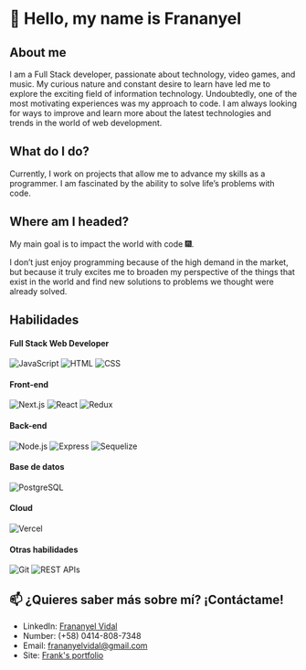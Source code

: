 # 👋 Hello, my name is Frananyel 

## About me
I am a Full Stack developer, passionate about technology, video games, and music. My curious nature and constant desire to learn have led me to explore the exciting field of information technology. Undoubtedly, one of the most motivating experiences was my approach to code. I am always looking for ways to improve and learn more about the latest technologies and trends in the world of web development.

## What do I do?
Currently, I work on projects that allow me to advance my skills as a programmer. I am fascinated by the ability to solve life’s problems with code.

## Where am I headed?
My main goal is to impact the world with code 🎆.

I don’t just enjoy programming because of the high demand in the market, but because it truly excites me to broaden my perspective of the things that exist in the world and find new solutions to problems we thought were already solved.

## Habilidades

#### Full Stack Web Developer
![JavaScript](https://img.shields.io/badge/-JavaScript-F7DF1E?style=for-the-badge&logo=javascript&logoColor=black)
![HTML](https://img.shields.io/badge/-HTML5-E34F26?style=for-the-badge&logo=html5&logoColor=white)
![CSS](https://img.shields.io/badge/-CSS3-1572B6?style=for-the-badge&logo=css3&logoColor=white)

#### Front-end

![Next.js](https://img.shields.io/badge/next.js-000000?style=for-the-badge&logo=nextdotjs&logoColor=white)
![React](https://img.shields.io/badge/-React-61DAFB?style=for-the-badge&logo=react&logoColor=black)
![Redux](https://img.shields.io/badge/-Redux-764ABC?style=for-the-badge&logo=redux&logoColor=white)

#### Back-end
![Node.js](https://img.shields.io/badge/-Node.js-339933?style=for-the-badge&logo=node.js&logoColor=white)
![Express](https://img.shields.io/badge/-Express-000000?style=for-the-badge&logo=express&logoColor=white)
![Sequelize](https://img.shields.io/badge/-Sequelize-52B0E7?style=for-the-badge)

#### Base de datos
![PostgreSQL](https://img.shields.io/badge/PostgreSQL-316192?style=for-the-badge&logo=postgresql&logoColor=white)

#### Cloud
![Vercel](https://img.shields.io/badge/Vercel-000000?style=for-the-badge&logo=vercel&logoColor=white)

#### Otras habilidades
![Git](https://img.shields.io/badge/-Git-F05032?style=for-the-badge&logo=git&logoColor=white)
![REST APIs](https://img.shields.io/badge/-REST%20APIs-FF6C37?style=for-the-badge)

## 📫 ¿Quieres saber más sobre mí? ¡Contáctame!
- LinkedIn: [Frananyel Vidal](https://www.linkedin.com/in/frananyel-vidal)
- Number:  (+58) 0414-808-7348
- Email: frananyelvidal@gmail.com
- Site: [Frank's portfolio](https://portfolio-mauve-nine-70.vercel.app/)
